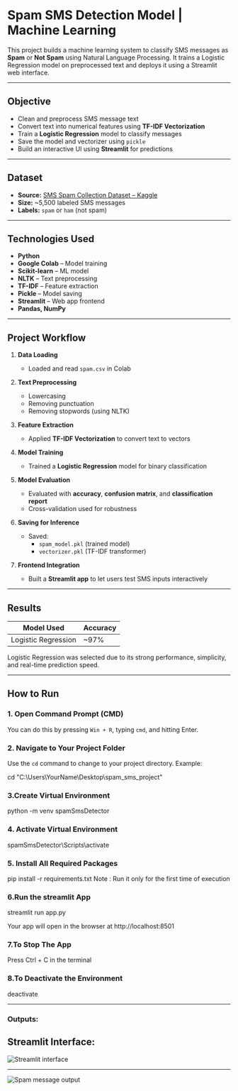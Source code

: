 # Spam SMS Detection Model | Machine Learning

This project builds a machine learning system to classify SMS messages as **Spam** or **Not Spam** using Natural Language Processing. 
It trains a Logistic Regression model on preprocessed text and deploys it using a Streamlit web interface.

---

## Objective

- Clean and preprocess SMS message text
- Convert text into numerical features using **TF-IDF Vectorization**
- Train a **Logistic Regression** model to classify messages
- Save the model and vectorizer using `pickle`
- Build an interactive UI using **Streamlit** for predictions

---

## Dataset

- **Source:** [SMS Spam Collection Dataset – Kaggle](https://www.kaggle.com/datasets/uciml/sms-spam-collection-dataset?resource=download)
- **Size:** ~5,500 labeled SMS messages
- **Labels:** `spam` or `ham` (not spam)

---

## Technologies Used

- **Python**
- **Google Colab** – Model training
- **Scikit-learn** – ML model
- **NLTK** – Text preprocessing
- **TF-IDF** – Feature extraction
- **Pickle** – Model saving
- **Streamlit** – Web app frontend
- **Pandas, NumPy**

---

## Project Workflow

1. **Data Loading**
   - Loaded and read `spam.csv` in Colab

2. **Text Preprocessing**
   - Lowercasing
   - Removing punctuation
   - Removing stopwords (using NLTK)

3. **Feature Extraction**
   - Applied **TF-IDF Vectorization** to convert text to vectors

4. **Model Training**
   - Trained a **Logistic Regression** model for binary classification

5. **Model Evaluation**
   - Evaluated with **accuracy**, **confusion matrix**, and **classification report**
   - Cross-validation used for robustness

6. **Saving for Inference**
   - Saved:
     - `spam_model.pkl` (trained model)
     - `vectorizer.pkl` (TF-IDF transformer)

7. **Frontend Integration**
   - Built a **Streamlit app** to let users test SMS inputs interactively

---

## Results

| Model Used          | Accuracy |
|---------------------|----------|
| Logistic Regression | ~97%     |

Logistic Regression was selected due to its strong performance, simplicity, and real-time prediction speed.

---

## How to Run

### 1. Open Command Prompt (CMD)

You can do this by pressing `Win + R`, typing `cmd`, and hitting Enter.


### 2. Navigate to Your Project Folder
Use the `cd` command to change to your project directory. Example:

cd "C:\Users\YourName\Desktop\spam_sms_project" 

### 3.Create Virtual Environment
python -m venv spamSmsDetector

### 4. Activate Virtual Environment
spamSmsDetector\Scripts\activate

### 5. Install All Required Packages
pip install -r requirements.txt
Note : Run it only for the first time of execution

### 6.Run the streamlit App
streamlit run app.py

Your app will open in the browser at http://localhost:8501

### 7.To Stop The App
Press Ctrl + C in the terminal

### 8.To Deactivate the Environment
deactivate

---- 

### Outputs:
## Streamlit Interface:
![Streamlit interface](https://github.com/user-attachments/assets/5ebfdd7b-b18f-43f3-9eb8-1219c69921f4)


----

![Spam message output](https://github.com/user-attachments/assets/8f9f7838-d4b7-4ba2-8259-929cab54b9fb)

